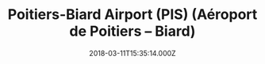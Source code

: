 ---
date: 2018-03-11T15:35:14.000Z
title: Poitiers-Biard Airport (PIS) (Aéroport de Poitiers – Biard)
latitude: 46.58589889156695
longitude: 0.31136407557275153
url: http://www.poitiers.aeroport.fr
category: checkin
---